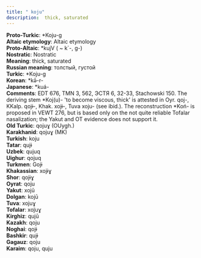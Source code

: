 ```yaml
---
title: " koju"
description:  thick, saturated
---
```


<strong>Proto-Turkic</strong>:  *Koju-g<br>
<strong>Altaic etymology</strong>:  Altaic etymology<br>
<strong> Proto-Altaic</strong>:  *kujV ( ~ k`-, g-)<br>
<strong>Nostratic</strong>:  Nostratic<br>
<strong>Meaning</strong>:  thick, saturated<br>
<strong>Russian meaning</strong>:  толстый, густой<br>
<strong>Turkic</strong>:  *Koju-g<br>
<strong>Korean</strong>:  *kǝ̄-r-<br>
<strong>Japanese</strong>:  *kuá-<br>
<strong>Comments</strong>:  EDT 676, TMN 3, 562, ЭСТЯ 6, 32-33, Stachowski 150. The deriving stem *Koj(u)- 'to become viscous, thick' is attested in Oyr. qoj-, KKalp. qojɨ-, Khak. xojɨ-, Tuva xoju- (see ibid.). The reconstruction *Koń- is proposed in VEWT 276, but is based only on the not quite reliable Tofalar nasalization; the Yakut and OT evidence does not support it.<br>
<strong>Old Turkic</strong>:  qojuɣ (OUygh.)<br>
<strong>Karakhanid</strong>:  qojuɣ (MK)<br>
<strong>Turkish</strong>:  koju<br>
<strong>Tatar</strong>:  qujɨ<br>
<strong>Uzbek</strong>:  qujuq<br>
<strong>Uighur</strong>:  qojuq<br>
<strong>Turkmen</strong>:  Gojɨ<br>
<strong>Khakassian</strong>:  xojɨɣ<br>
<strong>Shor</strong>:  qojɨɣ<br>
<strong>Oyrat</strong>:  qoju<br>
<strong>Yakut</strong>:  xojū<br>
<strong>Dolgan</strong>:  kojū<br>
<strong>Tuva</strong>:  xojuɣ<br>
<strong>Tofalar</strong>:  xoj̃uɣ<br>
<strong>Kirghiz</strong>:  qujū<br>
<strong>Kazakh</strong>:  qoju<br>
<strong>Noghai</strong>:  qojɨ<br>
<strong>Bashkir</strong>:  qujɨ<br>
<strong>Gagauz</strong>:  qoju<br>
<strong>Karaim</strong>:  qoju, quju<br>


